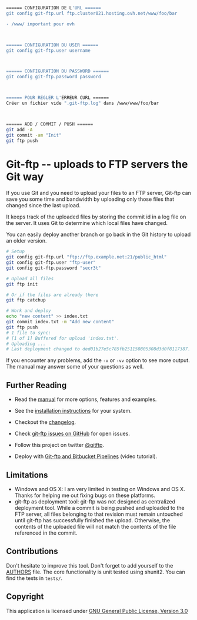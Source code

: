 ```sh
====== CONFIGURATION DE L'URL ======
git config git-ftp.url ftp.cluster021.hosting.ovh.net/www/foo/bar

- /www/ important pour ovh



====== CONFIGURATION DU USER ======
git config git-ftp.user username



====== CONFIGURATION DU PASSWORD ======
git config git-ftp.password password



====== POUR REGLER L'ERREUR CURL ======
Créer un fichier vide ".git-ftp.log" dans /www/www/foo/bar



====== ADD / COMMIT / PUSH ======
git add -A
git commit -am "Init"
git ftp push

````


Git-ftp -- uploads to FTP servers the Git way
=============================================

If you use Git and you need to upload your files to an FTP server,
Git-ftp can save you some time and bandwidth by uploading only those files that
changed since the last upload.

It keeps track of the uploaded files by storing the commit id
in a log file on the server. It uses Git to determine which local
files have changed.

You can easily deploy another branch or go back in the Git history to upload
an older version.

```sh
# Setup
git config git-ftp.url "ftp://ftp.example.net:21/public_html"
git config git-ftp.user "ftp-user"
git config git-ftp.password "secr3t"

# Upload all files
git ftp init

# Or if the files are already there
git ftp catchup

# Work and deploy
echo "new content" >> index.txt
git commit index.txt -m "Add new content"
git ftp push
# 1 file to sync:
# [1 of 1] Buffered for upload 'index.txt'.
# Uploading ...
# Last deployment changed to ded01b27e5c785fb251150805308d3d0f8117387.
```

If you encounter any problems, add the `-v` or `-vv` option to see more output.
The manual may answer some of your questions as well.

Further Reading
---------------

* Read the [manual](man/git-ftp.1.md) for more options, features and examples.
* See the [installation instructions](INSTALL.md) for your system.
* Checkout the [changelog](CHANGELOG.md).
* Check [git-ftp issues on GitHub] for open issues.
* Follow this project on twitter [@gitftp].

* Deploy with [Git-ftp and Bitbucket Pipelines](https://www.youtube.com/watch?v=8HZhHtZebdw) (video tutorial).

Limitations
-----------

* Windows and OS X: I am very limited in testing on Windows and OS X. Thanks
  for helping me out fixing bugs on these platforms.
* git-ftp as deployment tool: git-ftp was not designed as centralized
  deployment tool. While a commit is being pushed and uploaded to the FTP
  server, all files belonging to that revision must remain untouched until
  git-ftp has successfully finished the upload. Otherwise, the contents of the
  uploaded file will not match the contents of the file referenced in the
  commit.

Contributions
-------------

Don't hesitate to improve this tool.
Don't forget to add yourself to the [AUTHORS](AUTHORS) file.
The core functionality is unit tested using shunit2.
You can find the tests in `tests/`.

Copyright
---------

This application is licensed under [GNU General Public License, Version 3.0]

[git-ftp issues on GitHub]: http://github.com/git-ftp/git-ftp/issues
[GNU General Public License, Version 3.0]:
 http://www.gnu.org/licenses/gpl-3.0-standalone.html
[@gitftp]: https://twitter.com/gitftp
